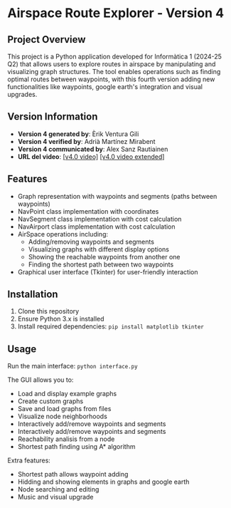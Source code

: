 # Airspace Route Explorer - Version 4

## Project Overview
This project is a Python application developed for Informàtica 1 (2024-25 Q2) that allows users to explore routes in airspace by manipulating and visualizing graph structures. The tool enables operations such as finding optimal routes between waypoints, with this fourth version adding new functionalities like waypoints, google earth's integration and visual upgrades.

## Version Information
- **Version 4 generated by**: Èrik Ventura Gili
- **Version 4 verified by**: Adrià Martínez Mirabent
- **Version 4 communicated by**: Alex Sanz Rautiainen
- **URL del video**: [\[v4.0 video\]](https://drive.google.com/file/d/1lkvf82Ni81vBUP9zVrO6iEuYsWd_8trR/view?ts=6837676b) [\[v4.0 video extended\]](https://drive.google.com/file/d/1xR1iSGoQoNnEDAc7dASnMXLny26Py2K-/view?ts=68376758)

## Features
- Graph representation with waypoints and segments (paths between waypoints)
- NavPoint class implementation with coordinates
- NavSegment class implementation with cost calculation
- NavAirport class implementation with cost calculation
- AirSpace operations including:
  - Adding/removing waypoints and segments
  - Visualizing graphs with different display options
  - Showing the reachable waypoints from another one
  - Finding the shortest path between two waypoints
- Graphical user interface (Tkinter) for user-friendly interaction

## Installation
1. Clone this repository
2. Ensure Python 3.x is installed
3. Install required dependencies: ``` pip install matplotlib tkinter ```

## Usage
Run the main interface:
    ```
    python interface.py
    ```

The GUI allows you to:
- Load and display example graphs
- Create custom graphs
- Save and load graphs from files
- Visualize node neighborhoods
- Interactively add/remove waypoints and segments
- Interactively add/remove waypoints and segments
- Reachability analisis from a node
- Shortest path finding using A* algorithm

Extra features:
- Shortest path allows waypoint adding
- Hidding and showing elements in graphs and google earth
- Node searching and editing
- Music and visual upgrade